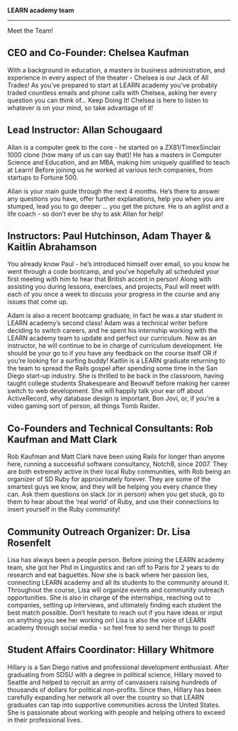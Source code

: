 **LEARN academy team**

--------------------------

Meet the Team!

## CEO and Co-Founder: Chelsea Kaufman

With a background in education, a masters in business administration, and experience in every aspect of the theater - Chelsea is our Jack of All Trades! As you’ve prepared to start at LEARN academy you’ve probably traded countless emails and phone calls with Chelsea, asking her every question you can think of… Keep Doing It! Chelsea is here to listen to whatever is on your mind, so take advantage of it!

## Lead Instructor: Allan Schougaard

Allan is a computer geek to the core - he started on a ZX81/TimexSinclair 1000 clone (how many of us can say that)! He has a masters in Computer Science and Education, and an MBA, making him uniquely qualified to teach at Learn! Before joining us he worked at various tech companies, from startups to Fortune 500.

Allan is your main guide through the next 4 months. He’s there to answer any questions you have, offer further explanations, help you when you are stumped, lead you to go deeper … you get the picture. He is an agilist and a life coach - so don’t ever be shy to ask Allan for help!

## Instructors: Paul Hutchinson, Adam Thayer & Kaitlin Abrahamson

You already know Paul - he’s introduced himself over email, so you know he went through a code bootcamp, and you’ve hopefully all scheduled your first meeting with him to hear that British accent in person!  Along with assisting you during lessons, exercises, and projects, Paul will meet with each of you once a week to discuss your progress in the course and any issues that come up.

Adam is also a recent bootcamp graduate, in fact he was a star student in LEARN academy’s second class! Adam was a technical writer before deciding to switch careers, and he spent his internship working with the LEARN academy team to update and perfect our curriculum. Now as an instructor, he will continue to be in charge of curriculum development. He should be your go to if you have any feedback on the course itself OR if you’re looking for a surfing buddy!
Kaitlin is a LEARN graduate returning to the team to spread the Rails gospel after spending some time in the San Diego start-up industry.  She is thrilled to be back in the classroom, having taught college students Shakespeare and Beowulf before making her career switch to web development.  She will happily talk your ear off about ActiveRecord, why database design is important, Bon Jovi, or, if you're a video gaming sort of person, all things Tomb Raider.

## Co-Founders and Technical Consultants: Rob Kaufman and Matt Clark

Rob Kaufman and Matt Clark have been using Rails for longer than anyone here, running a successful software consultancy, Notch8, since 2007. They are both extremely active in their local Ruby communities, with Rob being an organizer of SD Ruby for approximately forever. They are some of the smartest guys we know, and they will be helping you every chance they can. Ask them questions on slack (or in person) when you get stuck, go to them to hear about the ‘real world’ of Ruby, and use their connections to insert yourself in the Ruby community!

## Community Outreach Organizer: Dr. Lisa Rosenfelt

Lisa has always been a people person. Before joining the LEARN academy team, she got her Phd in Linguistics and ran off to Paris for 2 years to do research and eat baguettes. Now she is back where her passion lies, connecting LEARN academy and all its students to the community around it. Throughout the course, Lisa will organize events and community outreach opportunities. She is also in charge of the internships, reaching out to companies, setting up interviews, and ultimately finding each student the best match possible.  Don’t hesitate to reach out if you have ideas or input on anything you see her working on! Lisa is also the voice of LEARN academy through social media - so feel free to send her things to post!

## Student Affairs Coordinator: Hillary Whitmore

Hillary is a San Diego native and professional development enthusiast. After graduating from SDSU with a degree in political science, Hillary moved to Seattle and helped to recruit an army of canvassers raising hundreds of thousands of dollars for political non-profits. Since then, Hillary has been carefully expanding her network all over the country so that LEARN graduates can tap into supportive communities across the United States. She is passionate about working with people and helping others to exceed in their professional lives.

